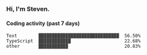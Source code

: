 ### Hi, I'm Steven.

#### Coding activity (past 7 days)
```
Text        ▓▓▓▓▓▓▓▓▓▓▓▓▓▓▓▓▓▓▓▓▓▓▓▓▓▓▓▓▓▓  56.50%
TypeScript  ▓▓▓▓▓▓▓▓▓▓▓▓                    22.68%
other       ▓▓▓▓▓▓▓▓▓▓▓                     20.83%
```
